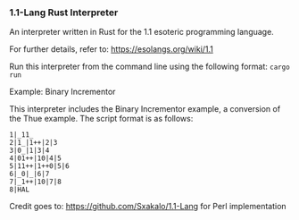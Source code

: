 ### 1.1-Lang Rust Interpreter

An interpreter written in Rust for the 1.1 esoteric programming language.

For further details, refer to: https://esolangs.org/wiki/1.1

Run this interpreter from the command line using the following format: `cargo run`

Example:
Binary Incrementor

This interpreter includes the Binary Incrementor example, a conversion of the Thue example. The script format is as follows:
````
1|_11_
2|1_|1++|2|3
3|0_|1|3|4
4|01++|10|4|5
5|11++|1++0|5|6
6|_0|_|6|7
7|_1++|10|7|8
8|HAL
````
Credit goes to: https://github.com/Sxakalo/1.1-Lang for Perl implementation
